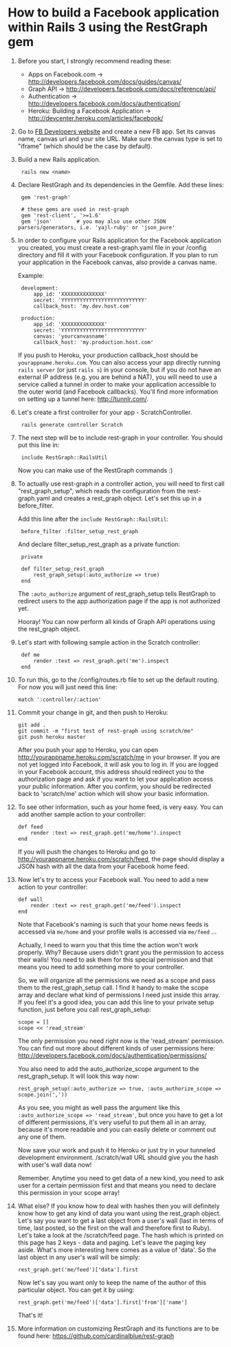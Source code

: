# How to build a Facebook application within Rails 3 using the RestGraph gem

1. Before you start, I strongly recommend reading these:

    * Apps on Facebook.com -> <http://developers.facebook.com/docs/guides/canvas/>
    * Graph API -> <http://developers.facebook.com/docs/reference/api/>
    * Authentication -> <http://developers.facebook.com/docs/authentication/>
    * Heroku: Building a Facebook Application -> <http://devcenter.heroku.com/articles/facebook/>


2. Go to [FB Developers website](http://facebook.com/developers) and create a new FB app. Set its canvas name, canvas url and your site URL. Make sure the canvas type is set to "iframe" (which should be the case by default).


3. Build a new Rails application.

        rails new <name>


4. Declare RestGraph and its dependencies in the Gemfile. Add these lines:

        gem 'rest-graph'

        # these gems are used in rest-graph
        gem 'rest-client', '>=1.6'
        gem 'json'        # you may also use other JSON parsers/generators, i.e. 'yajl-ruby' or 'json_pure'


5. In order to configure your Rails application for the Facebook application you created, you must create a rest-graph.yaml file in your /config directory and fill it with your Facebook configuration. If you plan to run your application in the Facebook canvas, also provide a canvas name.

	Example:

        development:
            app_id: 'XXXXXXXXXXXXXX'
            secret: 'YYYYYYYYYYYYYYYYYYYYYYYYYYY'
            callback_host: 'my.dev.host.com'

        production:
            app_id: 'XXXXXXXXXXXXXX'
            secret: 'YYYYYYYYYYYYYYYYYYYYYYYYYYY'
            canvas: 'yourcanvasname'
            callback_host: 'my.production.host.com'


    If you push to Heroku, your production callback_host should be `yourappname.heroku.com`. You can also access your app directly running `rails server` (or just `rails s`) in your console, but if you do not have an external IP address (e.g. you are behind a NAT), you will need to use a service called a tunnel in order to make your application accessible to the outer world (and Facebook callbacks). You'll find more information on setting up a tunnel here: <http://tunnlr.com/>.

6. Let's create a first controller for your app - ScratchController.

        rails generate controller Scratch

7. The next step will be to include rest-graph in your controller. You should put this line in:

        include RestGraph::RailsUtil

     Now you can make use of the RestGraph commands :)

8. To actually use rest-graph in a controller action, you will need to first call "rest_graph_setup", which reads the configuration from the rest-graph.yaml and creates a rest_graph object.   Let's set this up in a before_filter.

    Add this line after the `include RestGraph::RailsUtil`:

        before_filter :filter_setup_rest_graph

    And declare filter_setup_rest_graph as a private function:

        private

        def filter_setup_rest_graph
            rest_graph_setup(:auto_authorize => true)
        end

    The `:auto_authorize` argument of rest_graph_setup tells RestGraph to redirect users to the app authorization page if the app is not authorized yet.

    Hooray! You can now perform all kinds of Graph API operations using the rest_graph object.

9. Let's start with following sample action in the Scratch controller:

        def me
            render :text => rest_graph.get('me').inspect
        end

10. To run this, go to the /config/routes.rb file to set up the default routing. For now you will just need this line:

        match ':controller/:action'

11. Commit your change in git, and then push to Heroku:

        git add .
        git commit -m "first test of rest-graph using scratch/me"
        git push heroku master

    After you push your app to Heroku, you can open <http://yourappname.heroku.com/scratch/me> in your browser. If you are not yet logged into Facebook, it will ask you to log in.  If you are logged in your Facebook account, this address should redirect you to the authorization page and ask if you want to let your application access your public information. After you confirm, you should be redirected back to 'scratch/me' action which will show your basic information.

12. To see other information, such as your home feed, is very easy. You can add another sample action to your controller:

        def feed
            render :text => rest_graph.get('me/home').inspect
        end

    If you will push the changes to Heroku and go to <http://yourappname.heroku.com/scratch/feed>, the page should display a JSON hash with all the data from your Facebook home feed.


13. Now let's try to access your Facebook wall. You need to add a new action to your controller:

        def wall
            render :text => rest_graph.get('me/feed').inspect
        end

    Note that Facebook's naming is such that your home news feeds is accessed via `me/home` and your profile walls is accessed via `me/feed` ...

    Actually, I need to warn you that this time the action won't work properly. Why? Because users didn't grant you the permission to access their walls! You need to ask them for this special permission and that means you need to add something more to your controller.

    So, we will organize all the permissions we need as a scope and pass them to the rest_graph_setup call. I find it handy to make the scope array and declare what kind of permissions I need just inside this array. If you feel it's a good idea, you can add this line to your private setup function, just before you call rest_graph_setup:

        scope = []
        scope << 'read_stream'

    The only permission you need right now is the 'read_stream' permission. You can find out more about different kinds of user permissions here: <http://developers.facebook.com/docs/authentication/permissions/>

    You also need to add the auto_authorize_scope argument to the rest_graph_setup. It will look this way now:

        rest_graph_setup(:auto_authorize => true, :auto_authorize_scope => scope.join(','))

    As you see, you might as well pass the argument like this `:auto_authorize_scope => 'read_stream'`, but once you have to get a lot of different permissions, it's very useful to put them all in an array, because it's more readable and you can easily delete or comment out any one of them.

    Now save your work and push it to Heroku or just try in your tunneled development environment. /scratch/wall URL should give you the hash with user's wall data now!

    Remember. Anytime you need to get data of a new kind, you need to ask user for a certain permission first and that means you need to declare this permission in your scope array!

14. What else? If you know how to deal with hashes then you will definitely know how to get any kind of data you want using the rest_graph object. Let's say you want to get a last object from a user's wall (last in terms of time, last posted, so the first on the wall and therefore first to Ruby). Let's take a look at the /scratch/feed page. The hash which is printed on this page has 2 keys - data and paging. Let's leave the paging key aside. What's more interesting here comes as a value of 'data'. So the last object in any user's wall will be simply:

        rest_graph.get('me/feed')['data'].first

    Now let's say you want only to keep the name of the author of this particular object. You can get it by using:

        rest_graph.get('me/feed')['data'].first['from']['name']

    That's it!

15. More information on customizing RestGraph and its functions are to be found here: <https://github.com/cardinalblue/rest-graph>
